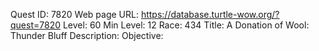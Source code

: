 Quest ID: 7820
Web page URL: https://database.turtle-wow.org/?quest=7820
Level: 60
Min Level: 12
Race: 434
Title: A Donation of Wool: Thunder Bluff
Description: 
Objective: 
